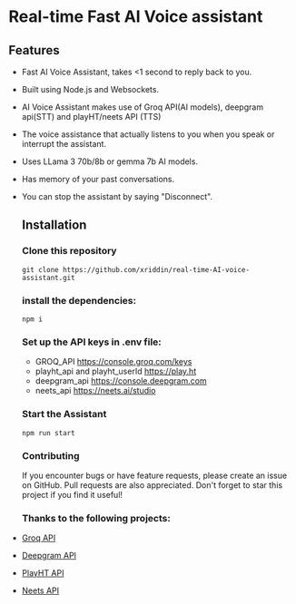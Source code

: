 # Real-time Fast AI Voice assistant
## Features
- Fast AI Voice Assistant, takes <1 second to reply back to you.
- Built using Node.js and Websockets.
- AI Voice Assistant makes use of Groq API(AI models), deepgram api(STT) and playHT/neets API (TTS)
- The voice assistance that actually listens to you when you speak or interrupt the assistant.
- Uses LLama 3 70b/8b or gemma 7b AI models.
- Has memory of your past conversations.
- You can stop the assistant by saying "Disconnect".
  
  ## Installation
  ### Clone this repository
  ```git clone https://github.com/xriddin/real-time-AI-voice-assistant.git```
  ### install the dependencies:
  ```npm i```
  ### Set up the API keys in .env file:
  - GROQ_API https://console.groq.com/keys
  - playht_api and playht_userId https://play.ht
  - deepgram_api https://console.deepgram.com
  - neets_api https://neets.ai/studio

  ### Start the Assistant
  ``` npm run start ```
  ### Contributing
  If you encounter bugs or have feature requests, please create an issue on GitHub. Pull requests are also appreciated. Don't forget to star this project if you find it useful!
  
  ### Thanks to the following projects:
- [Groq API](https://groq.com)
- [Deepgram API](https://deepgram.com)
- [PlayHT API](https://play.ht)
- [Neets API](https://neets.ai/studio)
